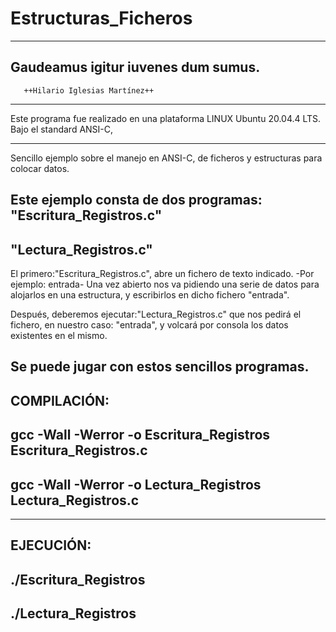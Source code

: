# Estructuras_Ficheros

  
----------------------------------------------
   Gaudeamus igitur iuvenes dum sumus.
----------------------------------------------
       ++Hilario Iglesias Martínez++
---------------------------------------------
Este programa fue realizado en una plataforma
LINUX Ubuntu 20.04.4 LTS.
Bajo el standard ANSI-C,
 
-------------------------------------------

Sencillo ejemplo sobre el manejo
en ANSI-C, de ficheros y estructuras para
colocar datos.

Este ejemplo consta de dos programas:
"Escritura_Registros.c"
--------------------------
"Lectura_Registros.c"
------------------------
El primero:"Escritura_Registros.c", abre 
un fichero de texto indicado.
-Por ejemplo: entrada-
Una vez abierto nos va pidiendo 
una serie de datos para alojarlos en una estructura,
y escribirlos en dicho fichero "entrada".

Después, deberemos ejecutar:"Lectura_Registros.c"
que  nos pedirá  el fichero, en nuestro caso:
 "entrada", y volcará por consola
los datos existentes en el mismo.

Se puede jugar con estos sencillos programas.
-----------------------------------------------------------------
COMPILACIÓN:
--------------------------------------------------------------------
gcc -Wall -Werror -o  Escritura_Registros Escritura_Registros.c
--------------------------------------------------------------------------
gcc -Wall -Werror  -o Lectura_Registros Lectura_Registros.c
---------------------------------------------------------------
------------------------------------------------------------
EJECUCIÓN:
--------------------------------------------------
./Escritura_Registros
--------------------------------------------------------
./Lectura_Registros 
----------------------------------------------------------



